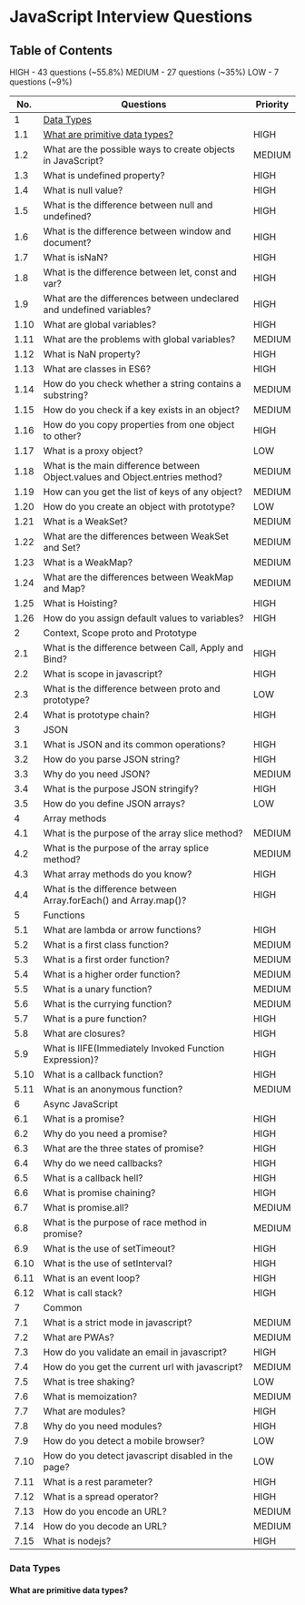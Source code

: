 # JavaScript Interview Questions

## Table of Contents

HIGH - 43 questions (~55.8%)
MEDIUM - 27 questions (~35%)
LOW - 7 questions (~9%)

| No.  | Questions                                                                    | Priority |
|------|------------------------------------------------------------------------------|----------|
| 1    | [Data Types](https://github.com/szkertesz/crack-ti/blob/main/questions/js.md#data-types)                                                    |          |
| 1.1  | [What are primitive data types?](https://github.com/szkertesz/crack-ti/blob/main/questions/js.md#primitive-data-types)                                             | HIGH     |
| 1.2  | What are the possible ways to create objects in JavaScript?                  | MEDIUM   |
| 1.3  | What is undefined property?                                                  | HIGH     |
| 1.4  | What is null value?                                                          | HIGH     |
| 1.5  | What is the difference between null and undefined?                           | HIGH     |
| 1.6  | What is the difference between window and document?                          | HIGH     |
| 1.7  | What is isNaN?                                                               | HIGH     |
| 1.8  | What is the difference between let, const and var?                           | HIGH     |
| 1.9  | What are the differences between undeclared and undefined variables?         | HIGH     |
| 1.10 | What are global variables?                                                   | HIGH     |
| 1.11 | What are the problems with global variables?                                 | MEDIUM   |
| 1.12 | What is NaN property?                                                        | HIGH     |
| 1.13 | What are classes in ES6?                                                     | HIGH     |
| 1.14 | How do you check whether a string contains a substring?                      | MEDIUM   |
| 1.15 | How do you check if a key exists in an object?                               | MEDIUM   |
| 1.16 | How do you copy properties from one object to other?                         | HIGH     |
| 1.17 | What is a proxy object?                                                      | LOW      |
| 1.18 | What is the main difference between Object.values and Object.entries method? | MEDIUM   |
| 1.19 | How can you get the list of keys of any object?                              | MEDIUM   |
| 1.20 | How do you create an object with prototype?                                  | LOW      |
| 1.21 | What is a WeakSet?                                                           | MEDIUM   |
| 1.22 | What are the differences between WeakSet and Set?                            | MEDIUM   |
| 1.23 | What is a WeakMap?                                                           | MEDIUM   |
| 1.24 | What are the differences between WeakMap and Map?                            | MEDIUM   |
| 1.25 | What is Hoisting?                                                            | HIGH     |
| 1.26 | How do you assign default values to variables?                               | HIGH     |
| 2    | Context, Scope proto and Prototype                                           |          |
| 2.1  | What is the difference between Call, Apply and Bind?                         | HIGH     |
| 2.2  | What is scope in javascript?                                                 | HIGH     |
| 2.3  | What is the difference between proto and prototype?                          | LOW      |
| 2.4  | What is prototype chain?                                                     | HIGH     |
| 3    | JSON                                                                         |          |
| 3.1  | What is JSON and its common operations?                                      | HIGH     |
| 3.2  | How do you parse JSON string?                                                | HIGH     |
| 3.3  | Why do you need JSON?                                                        | MEDIUM   |
| 3.4  | What is the purpose JSON stringify?                                          | HIGH     |
| 3.5  | How do you define JSON arrays?                                               | LOW      |
| 4    | Array methods                                                                |          |
| 4.1  | What is the purpose of the array slice method?                               | MEDIUM   |
| 4.2  | What is the purpose of the array splice method?                              | MEDIUM   |   
| 4.3  | What array methods do you know?                                              | HIGH     |
| 4.4  | What is the difference between Array.forEach() and Array.map()?              | HIGH     |
| 5    | Functions                                                                    |          |
| 5.1  | What are lambda or arrow functions?                                          | HIGH     |
| 5.2  | What is a first class function?                                              | MEDIUM   |
| 5.3  | What is a first order function?                                              | MEDIUM   |
| 5.4  | What is a higher order function?                                             | MEDIUM   |
| 5.5  | What is a unary function?                                                    | MEDIUM   |
| 5.6  | What is the currying function?                                               | MEDIUM   |
| 5.7  | What is a pure function?                                                     | HIGH     |
| 5.8  | What are closures?                                                           | HIGH     |
| 5.9  | What is IIFE(Immediately Invoked Function Expression)?                       | HIGH     |
| 5.10 | What is a callback function?                                                 | HIGH     |
| 5.11 | What is an anonymous function?                                               | MEDIUM   |
| 6    | Async JavaScript                                                             |          |
| 6.1  | What is a promise?                                                           | HIGH     |
| 6.2  | Why do you need a promise?                                                   | HIGH     |
| 6.3  | What are the three states of promise?                                        | HIGH     |
| 6.4  | Why do we need callbacks?                                                    | HIGH     |
| 6.5  | What is a callback hell?                                                     | HIGH     |
| 6.6  | What is promise chaining?                                                    | HIGH     |
| 6.7  | What is promise.all?                                                         | MEDIUM   |
| 6.8  | What is the purpose of race method in promise?                               | MEDIUM   |
| 6.9  | What is the use of setTimeout?                                               | HIGH     |
| 6.10 | What is the use of setInterval?                                              | HIGH     |
| 6.11 | What is an event loop?                                                       | HIGH     |
| 6.12 | What is call stack?                                                          | HIGH     |
| 7    | Common                                                                       |          |
| 7.1  | What is a strict mode in javascript?                                         | MEDIUM   | 
| 7.2  | What are PWAs?                                                               | MEDIUM   |
| 7.3  | How do you validate an email in javascript?                                  | HIGH     |
| 7.4  | How do you get the current url with javascript?                              | MEDIUM   |
| 7.5  | What is tree shaking?                                                        | LOW      |
| 7.6  | What is memoization?                                                         | MEDIUM   |
| 7.7  | What are modules?                                                            | HIGH     |
| 7.8  | Why do you need modules?                                                     | HIGH     |
| 7.9  | How do you detect a mobile browser?                                          | LOW      |
| 7.10 | How do you detect javascript disabled in the page?                           | LOW      |
| 7.11 | What is a rest parameter?                                                    | HIGH     |
| 7.12 | What is a spread operator?                                                   | HIGH     |
| 7.13 | How do you encode an URL?                                                    | MEDIUM   |
| 7.14 | How do you decode an URL?                                                    | MEDIUM   |
| 7.15 | What is nodejs?                                                              | HIGH     |

### Data Types

#### What are primitive data types?

